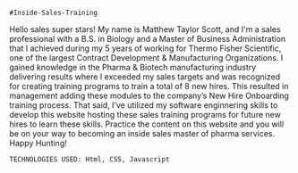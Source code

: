 	#Inside-Sales-Training
			
Hello sales super stars! My name is Matthew Taylor Scott, and I'm a sales professional 
with a B.S. in Biology and a Master of Business Administration that I achieved during my 5 years of 
working for Thermo Fisher Scientific, one of the largest Contract Development & Manufacturing Organizations. 
I gained knowledge in the Pharma & Biotech manufacturing industry delivering results where I exceeded my sales 
targets and was recognized for creating training programs to train a total of 8 new hires. This resulted in management
adding these modules to the company’s New Hire Onboarding training process.
	That said, I’ve utilized my software enginnering skills to develop this website hosting these sales training 
programs for future new hires to learn these skills.
	Practice the content on this website and you will be on your way to becoming an inside sales master of pharma services.
	Happy Hunting!
      
	TECHNOLOGIES USED: Html, CSS, Javascript     
